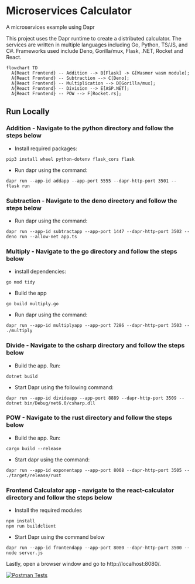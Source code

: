 # Microservices Calculator

A microservices example using Dapr

This project uses the Dapr runtime to create a distributed calculator. The services are written in multiple languages including Go, Python, TS/JS, and C#.  Frameworks used include Deno, Gorilla/mux, Flask, .NET, Rocket and React.

```mermaid
flowchart TD
  A{React Frontend} -- Addition --> B[Flask] -> G[Wasmer wasm module];
  A{React Frontend} -- Subtraction --> C[Deno];
  A{React Frontend} -- Multiplication --> D[Gorilla/mux];
  A{React Frontend} -- Division --> E[ASP.NET];
  A{React Frontend} -- POW --> F[Rocket.rs];
```

## Run Locally

### Addition - Navigate to the python directory and follow the steps below

* Install required packages:
  
```shell
pip3 install wheel python-dotenv flask_cors flask
```

* Run dapr using the command:
  
```shell
dapr run --app-id addapp --app-port 5555 --dapr-http-port 3501 -- flask run
```

### Subtraction - Navigate to the deno directory and follow the steps below

* Run dapr using the command:

```shell
dapr run --app-id subtractapp --app-port 1447 --dapr-http-port 3502 -- deno run --allow-net app.ts
```

### Multiply - Navigate to the go directory and follow the steps below

* install dependencies:
  
```shell
go mod tidy
```

* Build the app

```shell
go build multiply.go
```

* Run dapr using the command:

```shell
dapr run --app-id multiplyapp --app-port 7286 --dapr-http-port 3503 -- ./multiply
```

### Divide - Navigate to the csharp directory and follow the steps below

* Build the app.  Run:

```shell
dotnet build
```

* Start Dapr using the following command:

```shell
dapr run --app-id divideapp --app-port 8889 --dapr-http-port 3509 -- dotnet bin/Debug/net6.0/csharp.dll
```

### POW - Navigate to the rust directory and follow the steps below

* Build the app.  Run:

```shell
cargo build --release
```

* Start dapr using the command:

```shell
dapr run --app-id exponentapp --app-port 8008 --dapr-http-port 3505 -- ./target/release/rust
```

### Frontend Calculator app - navigate to the react-calculator directory and follow the steps below

* Install the required modules

```shell
npm install
npm run buildclient
```

* Start Dapr using the command below

```shell
dapr run --app-id frontendapp --app-port 8080 --dapr-http-port 3500 -- node server.js
```

Lastly, open a browser window and go to http://localhost:8080/.  

[![Postman Tests](https://run.pstmn.io/button.svg)](https://app.getpostman.com/run-collection/8071108-278e03d1-bb5f-42c3-9728-3251fece7e0c?action=collection%2Ffork&collection-url=entityId%3D8071108-278e03d1-bb5f-42c3-9728-3251fece7e0c%26entityType%3Dcollection%26workspaceId%3Dae9a77b0-1281-478f-b464-9be1483b04f3)
